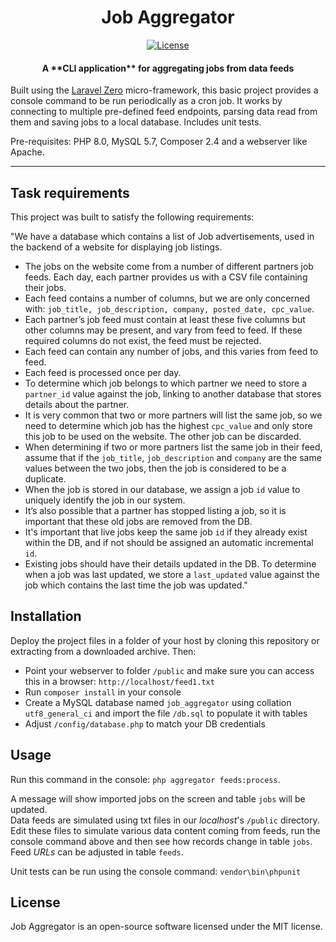 <h1 align="center">Job Aggregator</h1>

<p align="center">
  <a href="https://packagist.org/packages/laravel-zero/framework"><img src="https://img.shields.io/packagist/l/laravel-zero/framework.svg" alt="License"></a>
</p>

<h4 align="center">A **CLI application** for aggregating jobs from data feeds</h4>

Built using the [Laravel Zero](https://laravel-zero.com/) micro-framework, this basic project provides a console command
to be run periodically as a cron job. It works by connecting to multiple pre-defined feed endpoints, parsing data read
from them and saving jobs to a local database. Includes unit tests.

Pre-requisites: PHP 8.0, MySQL 5.7, Composer 2.4 and a webserver like Apache.

------

## Task requirements

This project was built to satisfy the following requirements:

"We have a database which contains a list of Job advertisements, used in the backend of a website for displaying job listings.

- The jobs on the website come from a
number of different partners job feeds. Each day, each partner provides us with a CSV file containing their jobs.
- Each feed contains a number of columns, but we are only concerned with:
  `job_title, job_description, company, posted_date, cpc_value`.
- Each partner’s job feed must contain at least these five columns but other columns may be present, and vary from feed to
  feed. If these required columns do not exist, the feed must be rejected.
- Each feed can contain any number of jobs, and this varies from feed to feed.
- Each feed is processed once per day.
- To determine which job belongs to which partner we need to store a `partner_id` value against the job, linking to another
  database that stores details about the partner.
- It is very common that two or more partners will list the same job, so we need to determine which job has the highest
  `cpc_value` and only store this job to be used on the website. The other job can be discarded.
- When determining if two or more partners list the same job in their feed, assume that if the `job_title`, `job_description`
  and `company` are the same values between the two jobs, then the job is considered to be a duplicate.
- When the job is stored in our database, we assign a job `id` value to uniquely identify the job in our system.
- It’s also possible that a partner has stopped listing a job, so it is important that these old jobs are removed from the DB.
- It's important that live jobs keep the same job `id` if they already exist within the DB, and if not should be assigned an
  automatic incremental `id`.
- Existing jobs should have their details updated in the DB. To determine when a job was last updated, we store a `last_updated`
  value against the job which contains the last time the job was updated."

## Installation

Deploy the project files in a folder of your host by cloning this repository or extracting from a downloaded archive. Then: 

- Point your webserver to folder `/public` and make sure you can access this in a browser: `http://localhost/feed1.txt`
- Run `composer install` in your console
- Create a MySQL database named `job_aggregator` using collation `utf8_general_ci` and import the file `/db.sql` to populate
  it with tables
- Adjust `/config/database.php` to match your DB credentials

## Usage

Run this command in the console: `php aggregator feeds:process`.

A message will show imported jobs on the screen and table `jobs` will be updated.<br>
Data feeds are simulated using txt files in our *localhost*'s `/public` directory. Edit these files to simulate various
data content coming from feeds, run the console command above and then see how records change in table `jobs`.<br>
Feed *URLs* can be adjusted in table `feeds`.

Unit tests can be run using the console command: `vendor\bin\phpunit`

## License

Job Aggregator is an open-source software licensed under the MIT license.
